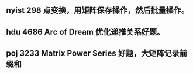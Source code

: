 ## nyist 298 点变换，用矩阵保存操作，然后批量操作。

## hdu 4686 Arc of Dream 优化递推关系好题。

## poj 3233 Matrix Power Series 好题，大矩阵记录前缀和
